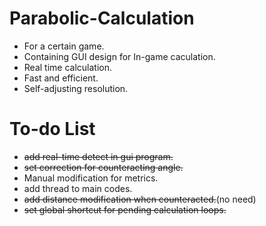 # Parabolic-Calculation
- For a certain game.
- Containing GUI design for In-game caculation.
- Real time calculation.
- Fast and efficient.
- Self-adjusting resolution.
# To-do List
- ~~add real-time detect in gui program.~~
- ~~set correction for counteracting angle.~~
- Manual modification for metrics.
- add thread to main codes.
- ~~add distance modification when counteracted.~~(no need)
- ~~set global shortcut for pending calculation loops.~~
